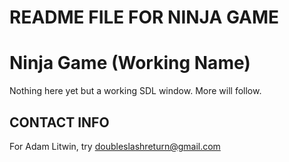 # README FILE FOR NINJA GAME

Ninja Game (Working Name)
=========================

Nothing here yet but a working SDL window.
More will follow.

CONTACT INFO
------------

For Adam Litwin, try doubleslashreturn@gmail.com